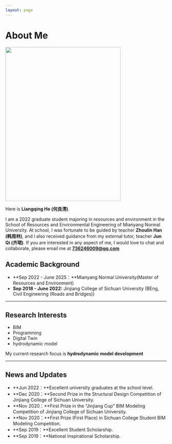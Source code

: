 ```yaml
---
layout: page
---
```


# About Me

<img src="https://6QYQ.github.io/hlq.jpg" class="floatpic" width="360" height="480">

Here is **Liangqing He (何良清)**.

 I am a 2022 graduate student majoring in resources and environment in the School of Resources and Environmental Engineering of Mianyang Normal University. At school, I was fortunate to be guided by teacher **Zhoulin Han (韩周林)**, and I also received guidance from my external tutor, teacher **Jun Qi (齐珺)**. 
 If you are interested in any aspect of me, I would love to chat and collaborate, please email me at **736246009@qq.com**

## Academic Background

- **Sep 2022 - June 2025：**Mianyang Normal University(Master of Resources and Environment)
- **Sep 2018 - June 2022:** Jinjiang College of Sichuan University (BEng, Civil Engineering (Roads and Bridges))
---

## Research Interests

- BIM
- Programming
- Digital Twin
- hydrodynamic model
<!--- [My latest research proposal (Dec 2023)](https://caihanlin.com/file/proposal-2023.pdf)🔗-->

My current research focus is **hydrodynamic model development**

---

## News and Updates

- **Jun 2022：**Excellent university graduates at the school level.
- **Dec 2020：**Second Prize in the Structural Design Competition of Jinjiang College of Sichuan University.
- **Nov  2020：**First Prize in the “Jinjiang Cup” BIM Modeling Competition of Jinjiang College of Sichuan University.
- **Nov 2020：**First Prize (First Place) in Sichuan College Student BIM Modeling Competition.
- **Sep 2019：**Excellent Student Scholarship.
- **Sep 2019：**National Inspirational Scholarship.

<!--
<blockquote class="twitter-tweet"><p lang="en" dir="ltr">Thrilled to be an AAAI-UC Scholar at <a href="https://twitter.com/hashtag/AAAI24?src=hash&amp;ref_src=twsrc%5Etfw">#AAAI24</a>, thanks to <a href="https://twitter.com/hashtag/AAAI?src=hash&amp;ref_src=twsrc%5Etfw">#AAAI</a> &amp; <a href="https://twitter.com/hashtag/GoogleExploreCSR?src=hash&amp;ref_src=twsrc%5Etfw">#GoogleExploreCSR</a> for the sponsorship. Grateful for the knowledge gained and new friendships formed.<br><br>Wonderful trip in Vancouver. Looking forward to staying connected with all.<a href="https://twitter.com/hashtag/AAAI24?src=hash&amp;ref_src=twsrc%5Etfw">#AAAI24</a> <a href="https://twitter.com/hashtag/Vancouver?src=hash&amp;ref_src=twsrc%5Etfw">#Vancouver</a> <a href="https://twitter.com/hashtag/GoogleExploreCSR?src=hash&amp;ref_src=twsrc%5Etfw">#GoogleExploreCSR</a> <a href="https://t.co/wUQUp8XlSM">pic.twitter.com/wUQUp8XlSM</a></p>&mdash; Hanlin CAI (seeking a PhD position 2025) (@lancecai2002) <a href="https://twitter.com/lancecai2002/status/1762210025173344260?ref_src=twsrc%5Etfw">February 26, 2024</a></blockquote> <script async src="https://platform.twitter.com/widgets.js" charset="utf-8"></script>
--!>
